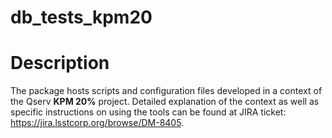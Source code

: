 # db_tests_kpm20

Description
===========
The package hosts scripts and configuration files developed in a context of the Qserv **KPM 20%** project. Detailed explanation of the context as well as specific instructions on using the tools can be found at JIRA ticket: https://jira.lsstcorp.org/browse/DM-8405.
